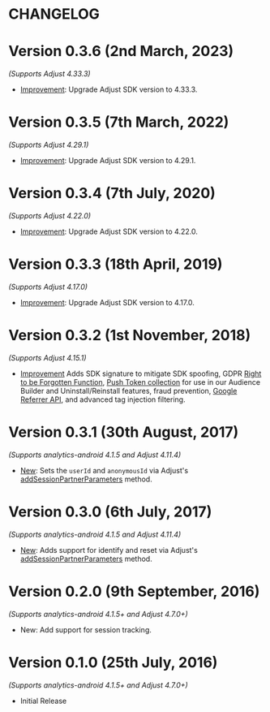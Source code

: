 # CHANGELOG

Version 0.3.6 (2nd March, 2023)
================================
*(Supports Adjust 4.33.3)*
* [Improvement](https://github.com/segment-integrations/analytics-android-integration-adjust/pull/22): Upgrade Adjust SDK version to 4.33.3.

Version 0.3.5 (7th March, 2022)
================================
*(Supports Adjust 4.29.1)*
* [Improvement](https://github.com/segment-integrations/analytics-android-integration-adjust/pull/17): Upgrade Adjust SDK version to 4.29.1.

Version 0.3.4 (7th July, 2020)
================================
*(Supports Adjust 4.22.0)*

  * [Improvement](https://github.com/segment-integrations/analytics-android-integration-adjust/pull/13): Upgrade Adjust SDK version to 4.22.0.

Version 0.3.3 (18th April, 2019)
================================
*(Supports Adjust 4.17.0)*

  * [Improvement](https://github.com/segment-integrations/analytics-android-integration-adjust/pull/7): Upgrade Adjust SDK version to 4.17.0.

Version 0.3.2 (1st November, 2018)
===================================
*(Supports Adjust 4.15.1)*

  * [Improvement](https://github.com/segment-integrations/analytics-android-integration-adjust/pull/6) Adds SDK signature to mitigate SDK spoofing, GDPR [Right to be Forgotten Function](https://github.com/adjust/android_sdk#gdpr-right-to-be-forgotten), [Push Token collection]( https://github.com/adjust/android_sdk#push-token) for use in our Audience Builder and Uninstall/Reinstall features, fraud prevention, [Google Referrer API](https://github.com/adjust/android_sdk#google-play-referrer-api), and advanced tag injection filtering.

Version 0.3.1 (30th August, 2017)
===================================
*(Supports analytics-android 4.1.5 and Adjust 4.11.4)*

  * [New](https://github.com/segment-integrations/analytics-android-integration-adjust/pull/4/files): Sets the `userId` and `anonymousId` via Adjust's [addSessionPartnerParameters](https://github.com/adjust/android_sdk#session-partner-parameters) method.


Version 0.3.0 (6th July, 2017)
===================================
*(Supports analytics-android 4.1.5 and Adjust 4.11.4)*

  * [New](https://github.com/segment-integrations/analytics-android-integration-adjust/pull/3/files): Adds support for identify and reset via Adjust's [addSessionPartnerParameters](https://github.com/adjust/android_sdk#session-partner-parameters) method.

Version 0.2.0 (9th September, 2016)
===================================
*(Supports analytics-android 4.1.5+ and Adjust 4.7.0+)*

  * New: Add support for session tracking.


Version 0.1.0 (25th July, 2016)
==============================
*(Supports analytics-android 4.1.5+ and Adjust 4.7.0+)*

  * Initial Release
